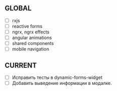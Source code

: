 ## GLOBAL

- [ ] rxjs
- [ ] reactive forms
- [ ] ngrx, ngrx effects
- [ ] angular animations
- [ ] shared components
- [ ] mobile navigation

## CURRENT

- [ ] Исправить тесты в dynamic-forms-widget
- [ ] Добавить выведение информации в модалке.
